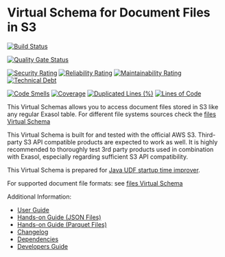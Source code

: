 # Virtual Schema for Document Files in S3

[![Build Status](https://github.com/exasol/s3-document-files-virtual-schema/actions/workflows/ci-build.yml/badge.svg)](https://github.com/exasol/s3-document-files-virtual-schema/actions/workflows/ci-build.yml)

[![Quality Gate Status](https://sonarcloud.io/api/project_badges/measure?project=com.exasol%3As3-document-files-virtual-schema&metric=alert_status)](https://sonarcloud.io/dashboard?id=com.exasol%3As3-document-files-virtual-schema)

[![Security Rating](https://sonarcloud.io/api/project_badges/measure?project=com.exasol%3As3-document-files-virtual-schema&metric=security_rating)](https://sonarcloud.io/dashboard?id=com.exasol%3As3-document-files-virtual-schema)
[![Reliability Rating](https://sonarcloud.io/api/project_badges/measure?project=com.exasol%3As3-document-files-virtual-schema&metric=reliability_rating)](https://sonarcloud.io/dashboard?id=com.exasol%3As3-document-files-virtual-schema)
[![Maintainability Rating](https://sonarcloud.io/api/project_badges/measure?project=com.exasol%3As3-document-files-virtual-schema&metric=sqale_rating)](https://sonarcloud.io/dashboard?id=com.exasol%3As3-document-files-virtual-schema)
[![Technical Debt](https://sonarcloud.io/api/project_badges/measure?project=com.exasol%3As3-document-files-virtual-schema&metric=sqale_index)](https://sonarcloud.io/dashboard?id=com.exasol%3As3-document-files-virtual-schema)

[![Code Smells](https://sonarcloud.io/api/project_badges/measure?project=com.exasol%3As3-document-files-virtual-schema&metric=code_smells)](https://sonarcloud.io/dashboard?id=com.exasol%3As3-document-files-virtual-schema)
[![Coverage](https://sonarcloud.io/api/project_badges/measure?project=com.exasol%3As3-document-files-virtual-schema&metric=coverage)](https://sonarcloud.io/dashboard?id=com.exasol%3As3-document-files-virtual-schema)
[![Duplicated Lines (%)](https://sonarcloud.io/api/project_badges/measure?project=com.exasol%3As3-document-files-virtual-schema&metric=duplicated_lines_density)](https://sonarcloud.io/dashboard?id=com.exasol%3As3-document-files-virtual-schema)
[![Lines of Code](https://sonarcloud.io/api/project_badges/measure?project=com.exasol%3As3-document-files-virtual-schema&metric=ncloc)](https://sonarcloud.io/dashboard?id=com.exasol%3As3-document-files-virtual-schema)

This Virtual Schemas allows you to access document files stored in S3 like any regular Exasol table. For different file systems sources check the [files Virtual Schema][files-vs]

This Virtual Schema is built for and tested with the official AWS S3. Third-party S3 API compatible products are expected to work as well. It is highly recommended to thoroughly test 3rd party products used in combination with Exasol, especially regarding sufficient S3 API compatibility.

This Virtual Schema is prepared for [Java UDF startup time improver](https://github.com/exasol/java-udf-startup-time-improver/).

For supported document file formats: see [files Virtual Schema][files-vs]

Additional Information:

* [User Guide](doc/user_guide/user_guide.md)
* [Hands-on Guide (JSON Files)](doc/hands_on/hands_on.md)
* [Hands-on Guide (Parquet Files)](doc/hands_on/hands_on_parquet.md)
* [Changelog](doc/changes/changelog.md)
* [Dependencies](dependencies.md)
* [Developers Guide](doc/developers_guide/developers_guide.md)

[files-vs]: https://github.com/exasol/virtual-schema-common-document-files
